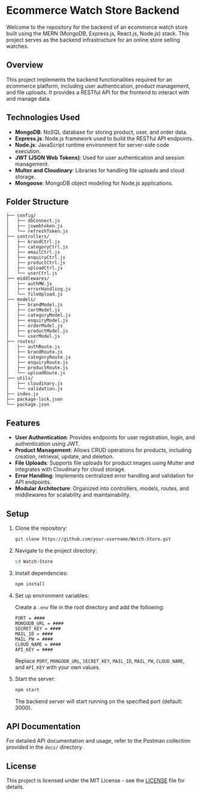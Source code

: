 
# Ecommerce Watch Store Backend

Welcome to the repository for the backend of an ecommerce watch store built using the MERN (MongoDB, Express.js, React.js, Node.js) stack. This project serves as the backend infrastructure for an online store selling watches.

## Overview

This project implements the backend functionalities required for an ecommerce platform, including user authentication, product management, and file uploads. It provides a RESTful API for the frontend to interact with and manage data.

## Technologies Used

- **MongoDB**: NoSQL database for storing product, user, and order data.
- **Express.js**: Node.js framework used to build the RESTful API endpoints.
- **Node.js**: JavaScript runtime environment for server-side code execution.
- **JWT (JSON Web Tokens)**: Used for user authentication and session management.
- **Multer and Cloudinary**: Libraries for handling file uploads and cloud storage.
- **Mongoose**: MongoDB object modeling for Node.js applications.

## Folder Structure

```
├── config/
│   ├── dbConnect.js
│   ├── jswebtoken.js
│   └── refreshToken.js
├── controllers/
│   ├── brandCtrl.js
│   ├── categoryCtrl.js
│   ├── emailCtrl.js
│   ├── enquiryCtrl.js
│   ├── productCtrl.js
│   ├── uploadCtrl.js
│   └── userCtrl.js
├── middlewares/
│   ├── authMW.js
│   ├── errorHandling.js
│   └── fileUpload.js
├── models/
│   ├── brandModel.js
│   ├── cartModel.js
│   ├── categoryModel.js
│   ├── enquiryModel.js
│   ├── orderModel.js
│   ├── productModel.js
│   └── userModel.js
├── routes/
│   ├── authRoute.js
│   ├── brandRoute.js
│   ├── categoryRoute.js
│   ├── enquiryRoute.js
│   ├── productRoute.js
│   └── uploadRoute.js
├── utils/
│   ├── cloudinary.js
│   └── validation.js
├── index.js
├── package-lock.json
└── package.json
```

## Features

- **User Authentication**: Provides endpoints for user registration, login, and authentication using JWT.
- **Product Management**: Allows CRUD operations for products, including creation, retrieval, update, and deletion.
- **File Uploads**: Supports file uploads for product images using Multer and integrates with Cloudinary for cloud storage.
- **Error Handling**: Implements centralized error handling and validation for API endpoints.
- **Modular Architecture**: Organized into controllers, models, routes, and middlewares for scalability and maintainability.

## Setup

1. Clone the repository:

   ```bash
   git clone https://github.com/your-username/Watch-Store.git
   ```

2. Navigate to the project directory:

   ```bash
   cd Watch-Store
   ```

3. Install dependencies:

   ```bash
   npm install
   ```

4. Set up environment variables:

   Create a `.env` file in the root directory and add the following:

   ```
   PORT = ####
   MONGODB_URL = ####
   SECRET_KEY = ####
   MAIL_ID = ####
   MAIL_PW = ####
   CLOUD_NAME = ####
   API_KEY = ####
   ```

   Replace `PORT`, `MONGODB_URL`, `SECRET_KEY`, `MAIL_ID`, `MAIL_PW`, `CLOUD_NAME`, and `API_KEY` with your own values.

5. Start the server:

   ```bash
   npm start
   ```

   The backend server will start running on the specified port (default: 3000).

## API Documentation

For detailed API documentation and usage, refer to the Postman collection provided in the `docs/` directory.

## License

This project is licensed under the MIT License - see the [LICENSE](LICENSE) file for details.
